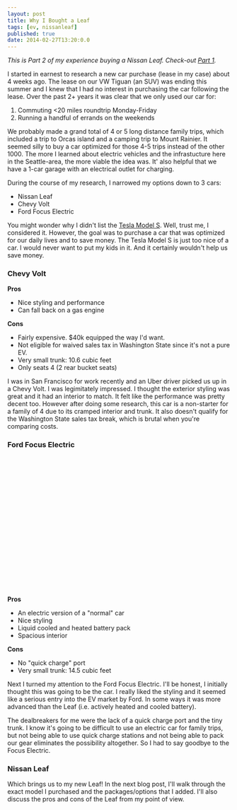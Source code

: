 ```yaml
---
layout: post
title: Why I Bought a Leaf
tags: [ev, nissanleaf]
published: true
date: 2014-02-27T13:20:0.0
---
```

*This is Part 2 of my experience buying a Nissan Leaf. Check-out [Part 1][1].*

I started in earnest to research a new car purchase (lease in my case) about 4 weeks ago. The lease on our VW Tiguan (an SUV) was ending this summer and I knew that I had no interest in purchasing the car following the lease. Over the past 2+ years it was clear that we only used our car for:

1. Commuting <20 miles roundtrip Monday-Friday
2. Running a handful of errands on the weekends

We probably made a grand total of 4 or 5 long distance family trips, which included a trip to Orcas island and a camping trip to Mount Rainier. It seemed silly to buy a car optimized for those 4-5 trips instead of the other 1000. The more I learned about electric vehicles and the infrastucture here in the Seattle-area, the more viable the idea was. It' also helpful that we have a 1-car garage with an electrical outlet for charging. 

During the course of my research, I narrowed my options down to 3 cars:

* Nissan Leaf
* Chevy Volt
* Ford Focus Electric

You might wonder why I didn't list the [Tesla Model S][2]. Well, trust me, I considered it. However, the goal was to purchase a car that was optimized for our daily lives and to save money. The Tesla Model S is just too nice of a car. I would never want to put my kids in it. And it certainly wouldn't help us save money. 

### Chevy Volt

**Pros**

* Nice styling and performance
* Can fall back on a gas engine

**Cons**

* Fairly expensive. $40k equipped the way I'd want.
* Not eligible for waived sales tax in Washington State since it's not a pure EV.
* Very small trunk: 10.6 cubic feet
* Only seats 4 (2 rear bucket seats)

I was in San Francisco for work recently and an Uber driver picked us up in a Chevy Volt. I was legimitately impressed. I thought the exterior styling was great and it had an interior to match. It felt like the performance was pretty decent too. However after doing some research, this car is a non-starter for a family of 4 due to its cramped interior and trunk. It also doesn't qualify for the Washington State sales tax break, which is brutal when you're comparing costs.

### Ford Focus Electric

<div style="width:600px;height:300px;background-image: url('https://dev-chitribgreenguide.s3.amazonaws.com/images/2012/12_Ford_FocusElectric.jpg');background-repeat: no-repeat; background-size: contain;"></div>

**Pros**

* An electric version of a "normal" car
* Nice styling
* Liquid cooled and heated battery pack
* Spacious interior

**Cons**

* No "quick charge" port
* Very small trunk: 14.5 cubic feet

Next I turned my attention to the Ford Focus Electric. I'll be honest, I initially thought this was going to be the car. I really liked the styling and it seemed like a serious entry into the EV market by Ford. In some ways it was more advanced than the Leaf (i.e. actively heated and cooled battery). 

The dealbreakers for me were the lack of a quick charge port and the tiny trunk. I know it's going to be difficult to use an electric car for family trips, but not being able to use quick charge stations and not being able to pack our gear eliminates the possibility altogether. So I had to say goodbye to the Focus Electric.

### Nissan Leaf

Which brings us to my new Leaf! In the next blog post, I'll walk through the exact model I purchased and the packages/options that I added. I'll also discuss the pros and cons of the Leaf from my point of view.


[1]:/2014/02/25/ditching-the-suv-for-a-nissan-leaf/
[2]:http://www.teslamotors.com/models
